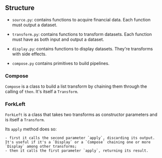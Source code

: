 ## Structure

- `source.py`: contains functions to acquire financial data. Each function must output a dataset.

- `transform.py`: contains functions to transform datasets. Each function must have as both input and output a dataset.

- `display.py`: contains functions to display datasets. They're transforms with side effects.

- `compose.py` contains primitives to build pipelines.

### Compose
`Compose` is a class to build a list transform by chaining them through the calling of `then`. It's itself a `Transform`.

### ForkLeft
`ForkLeft` is a class that takes two transforms as constructor parameters and is itself a `Transform`.

Its `apply` method does so:

    - first it calls the second parameter `apply`, discarding its output. It's useful if it's a `Display` or a `Compose` chaining one or more `Display` among other transforms;
    - then it calls the first parameter `apply`, returning its result.
